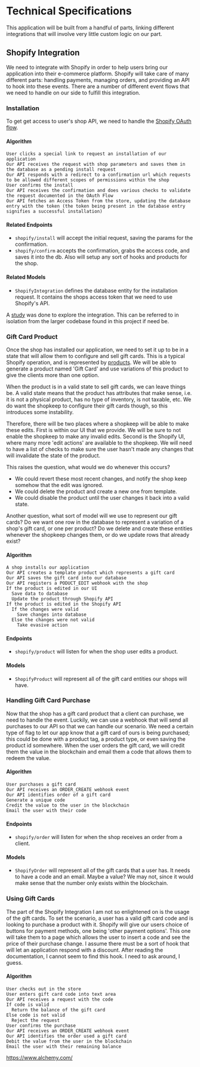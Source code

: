 # Technical Specifications
This application will be built from a handful of parts, linking different integrations that will involve very little custom logic on our part.

## Shopify Integration
We need to integrate with Shopify in order to help users bring our application into their e-commerce platform. Shopify will take care of many different parts: handling payments, managing orders, and providing an API to hook into these events. There are a number of different event flows that we need to handle on our side to fulfill this integration.

### Installation
To get get access to user's shop API, we need to handle the [Shopify OAuth flow](https://shopify.dev/apps/auth/oauth).

#### Algorithm
```
User clicks a special link to request an installation of our application
Our API receives the request with shop parameters and saves them in the database as a pending install request
Our API responds with a redirect to a confirmation url which requests to be allowed different scopes of permissions within the shop
User confirms the install
Our API receives the confirmation and does various checks to validate the request documented in the OAuth Flow
Our API fetches an Access Token from the store, updating the database entry with the token (the token being present in the database entry signifies a successful installation)
```

#### Related Endpoints
- `shopify/install` will accept the initial request, saving the params for the confirmation.
- `shopify/confirm` accepts the confirmation, grabs the access code, and saves it into the db. Also will setup any sort of hooks and products for the shop.

#### Related Models
- `ShopifyIntegration` defines the database entity for the installation request. It contains the shops access token that we need to use Shopify's API.

A [study](https://github.com/HGHimself/rust-oauth2-study) was done to explore the integration. This can be referred to in isolation from the larger codebase found in this project if need be.

### Gift Card Product
Once the shop has installed our application, we need to set it up to be in a state that will allow them to configure and sell gift cards. This is a typical Shopify operation, and is represented by [products](https://shopify.dev/api/admin/rest/reference/products/product). We will be able to generate a product named 'Gift Card' and use variations of this product to give the clients more than one option.

When the product is in a valid state to sell gift cards, we can leave things be. A valid state means that the product has attributes that make sense, i.e. it is not a physical product, has no type of inventory, is not taxable, etc. We do want the shopkeep to configure their gift cards though, so this introduces some instability.

Therefore, there will be two places where a shopkeep will be able to make these edits. First is within our UI that we provide. We will be sure to not enable the shopkeep to make any invalid edits. Second is the Shopify UI, where many more 'edit actions' are available to the shopkeep. We will need to have a list of checks to make sure the user hasn't made any changes that will invalidate the state of the product.

This raises the question, what would we do whenever this occurs?
- We could revert these most recent changes, and notify the shop keep somehow that the edit was ignored.
- We could delete the product and create a new one from template.
- We could disable the product until the user changes it back into a valid state.

Another question, what sort of model will we use to represent our gift cards? Do we want one row in the database to represent a variation of a shop's gift card, or one per product? Do we delete and create these entities whenever the shopkeep changes them, or do we update rows that already exist?

#### Algorithm
```
A shop installs our application
Our API creates a template product which represents a gift card
Our API saves the gift card into our database
Our API registers a PODUCT_EDIT webhook with the shop
If the product is edited in our UI
  Save data to database
  Update the product through Shopify API
If the product is edited in the Shopify API
  If the changes were valid
    Save changes into database
  Else the changes were not valid
    Take evasive action
```
#### Endpoints
- `shopify/product` will listen for when the shop user edits a product.

#### Models
- `ShopifyProduct` will represent all of the gift card entities our shops will have.

### Handling Gift Card Purchase
Now that the shop has a gift card product that a client can purchase, we need to handle the event. Luckily, we can use a webhook that will send all purchases to our API so that we can handle our scenario. We need a certain type of flag to let our app know that a gift card of ours is being purchased; this could be done with a product tag, a product type, or even saving the product id somewhere. When the user orders the gift card, we will credit them the value in the blockchain and email them a code that allows them to redeem the value.
#### Algorithm
```
User purchases a gift card
Our API receives an ORDER_CREATE webhook event
Our API identifies order of a gift card
Generate a unique code
Credit the value to the user in the blockchain
Email the user with their code
```
#### Endpoints
- `shopify/order` will listen for when the shop receives an order from a client.

#### Models
- `ShopifyOrder` will represent all of the gift cards that a user has. It needs to have a code and an email. Maybe a value? We may not, since it would make sense that the number only exists within the blockchain.

### Using Gift Cards
The part of the Shopify Integration I am not so enlightened on is the usage of the gift cards. To set the scenario, a user has a valid gift card code and is looking to purchase a product with it. Shopify will give our users choice of buttons for payment methods, one being 'other payment options'. This one will take them to a page which allows the user to insert a code and see the price of their purchase change. I assume there must be a sort of hook that will let an application respond with a discount. After reading the documentation, I cannot seem to find this hook. I need to ask around, I guess.

#### Algorithm
```
User checks out in the store
User enters gift card code into text area
Our API receives a request with the code
If code is valid
  Return the balance of the gift card
Else code is not valid
  Reject the request
User confirms the purchase
Our API receives an ORDER_CREATE webhook event
Our API identifies the order used a gift card
Debit the value from the user in the blockchain
Email the user with their remaining balance
```

https://www.alchemy.com/

